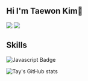 ## Hi I'm Taewon Kim👋

<a href="https://taywony.tistory.com/" target="_blank"><img src="https://img.shields.io/badge/:badgeContent?style=flat-square&logo=tistory&color=%23ff5a4a"/></a>
<a href="mailto:taewon2659@gmail.com" target="_blank"><img src="https://img.shields.io/badge/gmail-EA4335?style=flat-square&logo=Gmail&logoColor=white"/></a>


## Skills

<img alt="Javascript Badge" src="https://icongr.am/devicon/javascript-original.svg?size=40&color=currentColor">


![Tay's GitHub stats](https://github-readme-stats.vercel.app/api?username=Taywony&show_icons=true&theme=merko)

<!--
**Taywony/Taywony** is a ✨ _special_ ✨ repository because its `README.md` (this file) appears on your GitHub profile.

Here are some ideas to get you started:

- 🔭 I’m currently working on ...
- 🌱 I’m currently learning ...
- 👯 I’m looking to collaborate on ...
- 🤔 I’m looking for help with ...
- 💬 Ask me about ...
- 📫 How to reach me: ...
- 😄 Pronouns: ...
- ⚡ Fun fact: ...
-->

